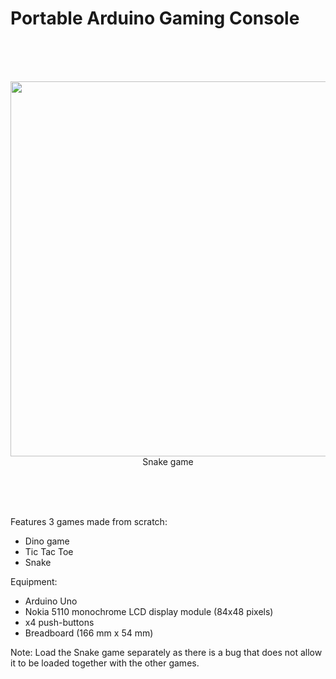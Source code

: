 # Portable Arduino Gaming Console

<br /><br /><br />
<p align="center">
  <img src="https://github.com/zainamir-98/portable-arduino-gaming-console/blob/main/pic_snake.jpg" width="600"><br />
  Snake game
</p>
<br /><br /><br />

Features 3 games made from scratch:
*  Dino game
*  Tic Tac Toe
*  Snake

Equipment:
*  Arduino Uno
*  Nokia 5110 monochrome LCD display module (84x48 pixels)
*  x4 push-buttons
*  Breadboard (166 mm x 54 mm)

Note: Load the Snake game separately as there is a bug that does not allow it to be loaded together with the other games.
